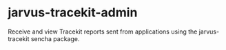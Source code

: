 # jarvus-tracekit-admin
Receive and view Tracekit reports sent from applications using the jarvus-tracekit sencha package.
